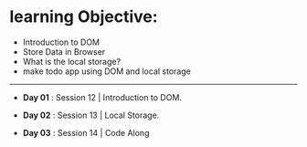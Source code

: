 # learning Objective:
- Introduction to DOM
- Store Data in Browser
- What is the local storage?
- make todo app using DOM and local storage

<hr/>

- **Day 01** : Session 12 | Introduction to DOM.

- **Day 02** : Session 13 | Local Storage.

- **Day 03** : Session 14 | Code Along

